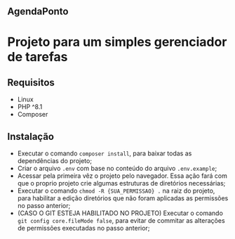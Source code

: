 ## AgendaPonto

# Projeto para um simples gerenciador de tarefas

## Requisitos
* Linux
* PHP ^8.1
* Composer 

## Instalação
* Executar o comando `composer install`, para baixar todas as dependências do projeto;
* Criar o arquivo `.env` com base no conteúdo do arquivo `.env.example`;
* Acessar pela primeira vêz o projeto pelo navegador. Essa ação fará com que o proprio projeto crie algumas estruturas de diretórios necessárias;
* Executar o comando `chmod -R {SUA_PERMISSAO} .` na raiz do projeto, para habilitar a edição diretórios que não foram aplicadas as permissões no passo anterior;
* (CASO O GIT ESTEJA HABILITADO NO PROJETO) Executar o comando `git config core.fileMode false`, para evitar de commitar as alterações de permissões executadas no passo anterior;